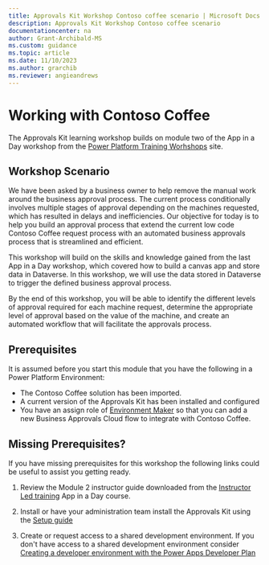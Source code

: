 ```yaml
---
title: Approvals Kit Workshop Contoso coffee scenario | Microsoft Docs
description: Approvals Kit Workshop Contoso coffee scenario
documentationcenter: na
author: Grant-Archibald-MS
ms.custom: guidance
ms.topic: article
ms.date: 11/10/2023
ms.author: grarchib
ms.reviewer: angieandrews
---
```


# Working with Contoso Coffee

The Approvals Kit learning workshop builds on module two of the App in a Day workshop from the [Power Platform Training Worhshops](https://powerplatform.microsoft.com/training-workshops/) site.

## Workshop Scenario

We have been asked by a business owner to help remove the manual work around the business approval process. The current process conditionally involves multiple stages of approval depending on the machines requested, which has resulted in delays and inefficiencies. Our objective for today is to help you build an approval process that extend the current low code Contoso Coffee request process with an automated business approvals process that is streamlined and efficient.

This workshop will build on the skills and knowledge gained from the last App in a Day workshop, which covered how to build a canvas app and store data in Dataverse. In this workshop, we will use the data stored in Dataverse to trigger the defined business approval process.

By the end of this workshop, you will be able to identify the different levels of approval required for each machine request, determine the appropriate level of approval based on the value of the machine, and create an automated workflow that will facilitate the approvals process.

## Prerequisites

It is assumed before you start this module that you have the following in a Power Platform Environment:

- The Contoso Coffee solution has been imported.
- A current version of the Approvals Kit has been installed and configured
- You have an assign role of [Environment Maker](https://learn.microsoft.com/en-us/power-platform/admin/database-security#environments-with-a-dataverse-database) so that you can add a new Business Approvals Cloud flow to integrate with Contoso Coffee.

## Missing Prerequisites?

If you have missing prerequisites for this workshop the following links could be useful to assist you getting ready.

1. Review the Module 2 instructor guide downloaded from the [Instructor Led training](https://powerplatform.microsoft.com/instructor-led-training/) App in a Day course.

1. Install or have your administration team install the Approvals Kit using the [Setup guide](../../setup.md)

1. Create or request access to a shared development environment. If you don't have access to a shared development environment consider [Creating a developer environment with the Power Apps Developer Plan](https://learn.microsoft.com/power-platform/developer/create-developer-environment)
